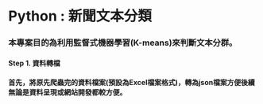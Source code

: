 # Python : 新聞文本分類
### 本專案目的為利用監督式機器學習(K-means)來判斷文本分群。
#### Step 1. 資料轉檔
####         首先，將原先爬蟲完的資料檔案(預設為Excel檔案格式)，轉為json檔案方便後續無論是資料呈現或網站開發都較方便。
#### 
#### 
